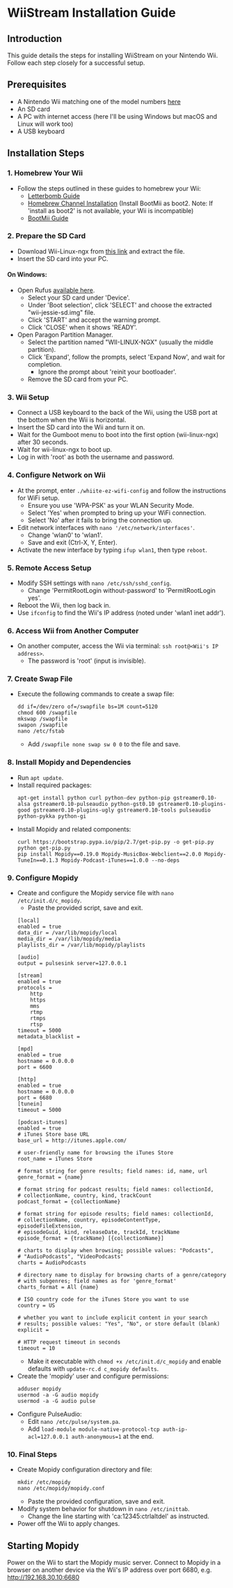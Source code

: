 # WiiStream Installation Guide

## Introduction
This guide details the steps for installing WiiStream on your Nintendo Wii. Follow each step closely for a successful setup.

## Prerequisites
- A Nintendo Wii matching one of the model numbers [here](https://mariokartwii.com/showthread.php?tid=17)
- An SD card
- A PC with internet access (here I'll be using Windows but macOS and Linux will work too)
- A USB keyboard

## Installation Steps

### 1. Homebrew Your Wii
- Follow the steps outlined in these guides to homebrew your Wii:
  - [Letterbomb Guide](https://wii.guide/letterbomb)
  - [Homebrew Channel Installation](https://wii.guide/hbc) (Install BootMii as boot2. Note: If 'install as boot2' is not available, your Wii is incompatible)
  - [BootMii Guide](https://wii.guide/bootmii)

### 2. Prepare the SD Card
- Download Wii-Linux-ngx from [this link](https://github.com/neagix/wii-linux-ngx/releases/download/0.3.6/wii-jessie-sd.img.xz) and extract the file.
- Insert the SD card into your PC.

#### On Windows:
- Open Rufus [available here](https://rufus.ie/en/). 
  - Select your SD card under 'Device'.
  - Under 'Boot selection', click 'SELECT' and choose the extracted "wii-jessie-sd.img" file.
  - Click 'START' and accept the warning prompt.
  - Click 'CLOSE' when it shows 'READY'.
- Open Paragon Partition Manager.
  - Select the partition named "WII-LINUX-NGX" (usually the middle partition).
  - Click 'Expand', follow the prompts, select 'Expand Now', and wait for completion.
    - Ignore the prompt about 'reinit your bootloader'.
  - Remove the SD card from your PC.

### 3. Wii Setup
- Connect a USB keyboard to the back of the Wii, using the USB port at the bottom when the Wii is horizontal.
- Insert the SD card into the Wii and turn it on.
- Wait for the Gumboot menu to boot into the first option (wii-linux-ngx) after 30 seconds.
- Wait for wii-linux-ngx to boot up.
- Log in with 'root' as both the username and password.

### 4. Configure Network on Wii
- At the prompt, enter `./whiite-ez-wifi-config` and follow the instructions for WiFi setup.
  - Ensure you use 'WPA-PSK' as your WLAN Security Mode.
  - Select 'Yes' when prompted to bring up your WiFi connection.
  - Select 'No' after it fails to bring the connection up.
- Edit network interfaces with `nano '/etc/network/interfaces'`.
  - Change 'wlan0' to 'wlan1'.
  - Save and exit (Ctrl-X, Y, Enter).
- Activate the new interface by typing `ifup wlan1`, then type `reboot`.

### 5. Remote Access Setup
- Modify SSH settings with `nano /etc/ssh/sshd_config`.
  - Change 'PermitRootLogin without-password' to 'PermitRootLogin yes'.
- Reboot the Wii, then log back in.
- Use `ifconfig` to find the Wii's IP address (noted under 'wlan1 inet addr').

### 6. Access Wii from Another Computer
- On another computer, access the Wii via terminal: `ssh root@<Wii's IP address>`.
  - The password is 'root' (input is invisible).

### 7. Create Swap File
- Execute the following commands to create a swap file:
  ```
  dd if=/dev/zero of=/swapfile bs=1M count=5120
  chmod 600 /swapfile
  mkswap /swapfile
  swapon /swapfile
  nano /etc/fstab
  ```
  - Add `/swapfile none swap sw 0 0` to the file and save.

### 8. Install Mopidy and Dependencies
- Run `apt update`.
- Install required packages:
  ```
  apt-get install python curl python-dev python-pip gstreamer0.10-alsa gstreamer0.10-pulseaudio python-gst0.10 gstreamer0.10-plugins-good gstreamer0.10-plugins-ugly gstreamer0.10-tools pulseaudio python-pykka python-gi
  ```
- Install Mopidy and related components:
  ```
  curl https://bootstrap.pypa.io/pip/2.7/get-pip.py -o get-pip.py
  python get-pip.py
  pip install Mopidy==0.19.0 Mopidy-MusicBox-Webclient==2.0.0 Mopidy-TuneIn==0.1.3 Mopidy-Podcast-iTunes==1.0.0 --no-deps
  ```

### 9. Configure Mopidy
- Create and configure the Mopidy service file with `nano /etc/init.d/c_mopidy`.
  - Paste the provided script, save and exit.
  ```
  [local]
  enabled = true
  data_dir = /var/lib/mopidy/local
  media_dir = /var/lib/mopidy/media
  playlists_dir = /var/lib/mopidy/playlists
  
  [audio]
  output = pulsesink server=127.0.0.1
  
  [stream]
  enabled = true
  protocols =
      http
      https
      mms
      rtmp
      rtmps
      rtsp
  timeout = 5000
  metadata_blacklist =
  
  [mpd]
  enabled = true
  hostname = 0.0.0.0
  port = 6600
  
  [http]
  enabled = true
  hostname = 0.0.0.0
  port = 6680
  [tunein]
  timeout = 5000
  
  [podcast-itunes]
  enabled = true
  # iTunes Store base URL
  base_url = http://itunes.apple.com/
  
  # user-friendly name for browsing the iTunes Store
  root_name = iTunes Store
  
  # format string for genre results; field names: id, name, url
  genre_format = {name}
  
  # format string for podcast results; field names: collectionId,
  # collectionName, country, kind, trackCount
  podcast_format = {collectionName}
  
  # format string for episode results; field names: collectionId,
  # collectionName, country, episodeContentType, episodeFileExtension,
  # episodeGuid, kind, releaseDate, trackId, trackName
  episode_format = {trackName} [{collectionName}]
  
  # charts to display when browsing; possible values: "Podcasts",
  # "AudioPodcasts", "VideoPodcasts"
  charts = AudioPodcasts
  
  # directory name to display for browsing charts of a genre/category
  # with subgenres; field names as for 'genre_format'
  charts_format = All {name}
  
  # ISO country code for the iTunes Store you want to use
  country = US
  
  # whether you want to include explicit content in your search
  # results; possible values: "Yes", "No", or store default (blank)
  explicit = 
  
  # HTTP request timeout in seconds
  timeout = 10
  ```
  - Make it executable with `chmod +x /etc/init.d/c_mopidy` and enable defaults with `update-rc.d c_mopidy defaults`.
- Create the 'mopidy' user and configure permissions:
  ```
  adduser mopidy
  usermod -a -G audio mopidy
  usermod -a -G audio pulse
  ```
- Configure PulseAudio:
  - Edit `nano /etc/pulse/system.pa`.
  - Add `load-module module-native-protocol-tcp auth-ip-acl=127.0.0.1 auth-anonymous=1` at the end.

### 10. Final Steps
- Create Mopidy configuration directory and file:
  ```
  mkdir /etc/mopidy
  nano /etc/mopidy/mopidy.conf
  ```
  - Paste the provided configuration, save and exit.
- Modify system behavior for shutdown in `nano /etc/inittab`.
  - Change the line starting with 'ca:12345:ctrlaltdel' as instructed.
- Power off the Wii to apply changes.

## Starting Mopidy
Power on the Wii to start the Mopidy music server.
Connect to Mopidy in a browser on another device via the Wii's IP address over port 6680, e.g. http://192.168.30.10:6680
